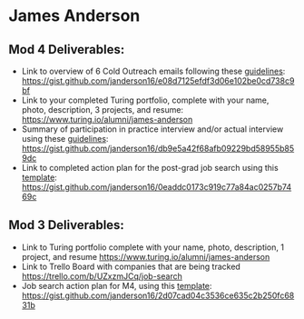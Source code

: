 # James Anderson

## Mod 4 Deliverables:
* Link to overview of 6 Cold Outreach emails following these [guidelines](https://github.com/turingschool/career-development-curriculum/blob/master/module_four/cold_outreach_deliverable_guidelines.md):
https://gist.github.com/janderson16/e08d7125efdf3d06e102be0cd738c9bf
* Link to your completed Turing portfolio, complete with your name, photo, description, 3 projects, and resume: 
https://www.turing.io/alumni/james-anderson
* Summary of participation in practice interview and/or actual interview using these [guidelines](https://github.com/turingschool/career-development-curriculum/blob/master/module_four/interview_practice_reflection_guidelines.md):
https://gist.github.com/janderson16/db9e5a42f68afb09229bd58955b859dc
* Link to completed action plan for the post-grad job search using this [template](https://github.com/turingschool/career-development-curriculum/blob/master/module_four/post_grad_plan.md):
https://gist.github.com/janderson16/0eaddc0173c919c77a84ac0257b7469c
## Mod 3 Deliverables:

* Link to Turing portfolio complete with your name, photo, description, 1 project, and resume
https://www.turing.io/alumni/james-anderson
* Link to Trello Board with companies that are being tracked
https://trello.com/b/UZxzmJCq/job-search
* Job search action plan for M4, using this [template](https://github.com/turingschool/career-development-curriculum/blob/master/module_three/mod_4_action_plan_template.md):
https://gist.github.com/janderson16/2d07cad04c3536ce635c2b250fc6831b

